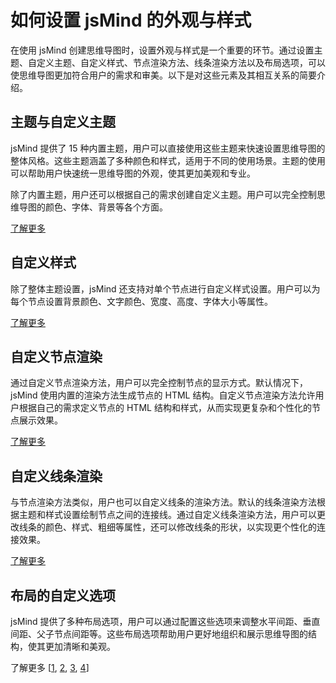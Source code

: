 # 如何设置 jsMind 的外观与样式

在使用 jsMind 创建思维导图时，设置外观与样式是一个重要的环节。通过设置主题、自定义主题、自定义样式、节点渲染方法、线条渲染方法以及布局选项，可以使思维导图更加符合用户的需求和审美。以下是对这些元素及其相互关系的简要介绍。

## 主题与自定义主题

jsMind 提供了 15 种内置主题，用户可以直接使用这些主题来快速设置思维导图的整体风格。这些主题涵盖了多种颜色和样式，适用于不同的使用场景。主题的使用可以帮助用户快速统一思维导图的外观，使其更加美观和专业。

除了内置主题，用户还可以根据自己的需求创建自定义主题。用户可以完全控制思维导图的颜色、字体、背景等各个方面。

[了解更多](../options/option.theme.md)

## 自定义样式

除了整体主题设置，jsMind 还支持对单个节点进行自定义样式设置。用户可以为每个节点设置背景颜色、文字颜色、宽度、高度、字体大小等属性。

[了解更多](custom_style.md)

## 自定义节点渲染

通过自定义节点渲染方法，用户可以完全控制节点的显示方式。默认情况下，jsMind 使用内置的渲染方法生成节点的 HTML 结构。自定义节点渲染方法允许用户根据自己的需求定义节点的 HTML 结构和样式，从而实现更复杂和个性化的节点展示效果。

[了解更多](../options/option.view.custom_node_render.md)

## 自定义线条渲染

与节点渲染方法类似，用户也可以自定义线条的渲染方法。默认的线条渲染方法根据主题和样式设置绘制节点之间的连接线。通过自定义线条渲染方法，用户可以更改线条的颜色、样式、粗细等属性，还可以修改线条的形状，以实现更个性化的连接效果。

[了解更多](../options/option.view.custom_line_render.md)

## 布局的自定义选项

jsMind 提供了多种布局选项，用户可以通过配置这些选项来调整水平间距、垂直间距、父子节点间距等。这些布局选项帮助用户更好地组织和展示思维导图的结构，使其更加清晰和美观。

了解更多 [[1](../options/option.layout.cousin_space.md), [2](../options/option.layout.hspace.md), [3](../options/option.layout.pspace.md), [4](../options/option.layout.vspace.md)]
